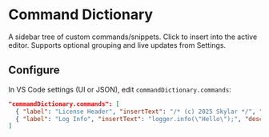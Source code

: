 # Command Dictionary

A sidebar tree of custom commands/snippets. Click to insert into the active editor. Supports optional grouping and live updates from Settings.

## Configure

In VS Code settings (UI or JSON), edit `commandDictionary.commands`:

```json
"commandDictionary.commands": [
  { "label": "License Header", "insertText": "/* (c) 2025 Skylar */", "group": "Headers" },
  { "label": "Log Info", "insertText": "logger.info(\"Hello\");", "description": "Logging", "group": "Logging" }
]
